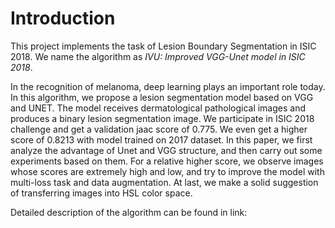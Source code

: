 # Introduction
This project implements the task of Lesion Boundary Segmentation in ISIC 2018. We name the algorithm as *IVU: Improved VGG-Unet model in ISIC 2018*.

In the recognition of melanoma, deep learning plays an important role today. In this algorithm, we propose a lesion segmentation model based on VGG and UNET. The model receives dermatological pathological images and produces a binary lesion segmentation image. We participate in ISIC 2018 challenge and get a validation jaac score of 0.775. We even get a higher score of 0.8213 with model trained on 2017 dataset. In this paper, we first analyze the advantage of Unet and VGG structure, and then carry out some experiments based on them. For a relative higher score, we observe images whose scores are extremely high and low, and try to improve the model with multi-loss task and data augmentation. At last, we make a solid suggestion
of transferring images into HSL color space.

Detailed description of the algorithm can be found in link: